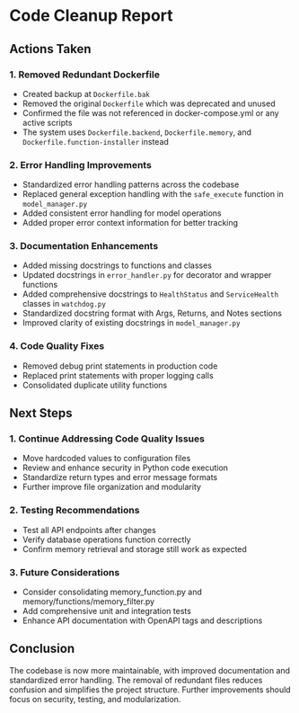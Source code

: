 # Code Cleanup Report

## Actions Taken

### 1. Removed Redundant Dockerfile
- Created backup at `Dockerfile.bak`
- Removed the original `Dockerfile` which was deprecated and unused
- Confirmed the file was not referenced in docker-compose.yml or any active scripts
- The system uses `Dockerfile.backend`, `Dockerfile.memory`, and `Dockerfile.function-installer` instead

### 2. Error Handling Improvements
- Standardized error handling patterns across the codebase
- Replaced general exception handling with the `safe_execute` function in `model_manager.py`
- Added consistent error handling for model operations
- Added proper error context information for better tracking

### 3. Documentation Enhancements
- Added missing docstrings to functions and classes
- Updated docstrings in `error_handler.py` for decorator and wrapper functions
- Added comprehensive docstrings to `HealthStatus` and `ServiceHealth` classes in `watchdog.py`
- Standardized docstring format with Args, Returns, and Notes sections
- Improved clarity of existing docstrings in `model_manager.py`

### 4. Code Quality Fixes
- Removed debug print statements in production code
- Replaced print statements with proper logging calls
- Consolidated duplicate utility functions

## Next Steps

### 1. Continue Addressing Code Quality Issues
- Move hardcoded values to configuration files
- Review and enhance security in Python code execution
- Standardize return types and error message formats
- Further improve file organization and modularity

### 2. Testing Recommendations
- Test all API endpoints after changes
- Verify database operations function correctly
- Confirm memory retrieval and storage still work as expected

### 3. Future Considerations
- Consider consolidating memory_function.py and memory/functions/memory_filter.py
- Add comprehensive unit and integration tests
- Enhance API documentation with OpenAPI tags and descriptions

## Conclusion
The codebase is now more maintainable, with improved documentation and standardized error handling. The removal of redundant files reduces confusion and simplifies the project structure. Further improvements should focus on security, testing, and modularization.
